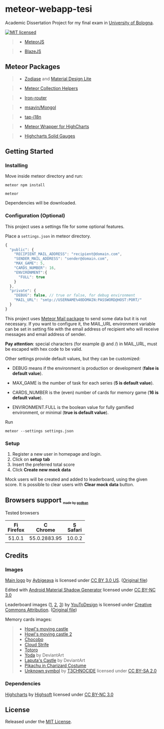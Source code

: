 meteor-webapp-tesi
==================

Academic Dissertation Project for my final exam in [University of Bologna](http://www.unibo.it/en/homepage).

[![MIT licensed](https://img.shields.io/badge/license-MIT-blue.svg)](https://github.com/christianascone/meteor-webapp-tesi/blob/master/LICENSE)

> - [MeteorJS](https://www.meteor.com)

> - [BlazeJS](http://blazejs.org)

## Meteor Packages

> - [Zodiase](https://github.com/Zodiase/meteor-mdl) and [Material Design Lite](https://getmdl.io/index.html)

> - [Meteor Collection Helpers](https://github.com/dburles/meteor-collection-helpers)

> - [Iron-router](https://github.com/iron-meteor/iron-router)

> - [msavin/Mongol](https://github.com/msavin/Mongol)

> - [tap-i18n](https://github.com/TAPevents/tap-i18n)

> - [Meteor Wrapper for HighCharts](https://github.com/MaazAli/Meteor-HighCharts)

> - [Highcharts Solid Gauges](https://github.com/MaazAli/highcharts-gauge)


## Getting Started

### Installing

Move inside meteor directory and run:
```
meteor npm install
```
```
meteor
```
Dependencies will be downloaded.

### Configuration (Optional)

This project uses a settings file for some optional features.

Place a `settings.json` in meteor directory.

```javascript
{
  "public": {
    "RECIPIENT_MAIL_ADDRESS": "recipient@domain.com",
    "SENDER_MAIL_ADDRESS": "sender@domain.com",
    "MAX_GAME": 5,
    "CARDS_NUMBER": 16,
    "ENVIRONMENT":{
      "FULL": true
    }
  },
  "private": {
    "DEBUG": false, // true or false, for debug environment
    "MAIL_URL": "smtp://USERNAME%40DOMAIN:PASSWORD@HOST:PORT/"
  }
}
```

This project uses [Meteor Mail package](https://docs.meteor.com/api/email.html) to send some data but it is not necessary.
If you want to configure it, the MAIL_URL environment variable can be set in setting file with the email address of recipient who will receive messages and email address of sender.

**Pay attention**: special characters (for example @ and /) in MAIL_URL, must be escaped with hex code to be valid.

Other settings provide default values, but they can be customized:

 - DEBUG means if the environment is production or development (**false is default value**).
   
 - MAX_GAME is the number of task for each series (**5 is default value**).
   
 - CARDS_NUMBER is the (even) number of cards for memory game (**16 is default value**).
   
 - ENVIRONMENT.FULL is the boolean value for fully gamified environment, or minimal (**true is default value**).

Run
```
meteor --settings settings.json
```


### Setup

1. Register a new user in homepage and login.
2. Click on **setup tab**
3. Insert the preferred total score
4. Click **Create new mock data**

Mock users will be created and added to leaderboard, using the given score.
It is possible to clear users with **Clear mock data** button.

## Browsers support <sub><sup><sub><sub>made by <a href="https://godban.github.io">godban</a></sub></sub></sup></sub>

Tested browsers

| [<img src="https://raw.githubusercontent.com/godban/browsers-support-badges/master/src/images/firefox.png" alt="Firefox" width="16px" height="16px" />](http://godban.github.io/browsers-support-badges/)</br>Firefox | [<img src="https://raw.githubusercontent.com/godban/browsers-support-badges/master/src/images/chrome.png" alt="Chrome" width="16px" height="16px" />](http://godban.github.io/browsers-support-badges/)</br>Chrome | [<img src="https://raw.githubusercontent.com/godban/browsers-support-badges/master/src/images/safari.png" alt="Safari" width="16px" height="16px" />](http://godban.github.io/browsers-support-badges/)</br>Safari |
| :---------: | :---------: | :---------: |
| 51.0.1 | 55.0.2883.95| 10.0.2

## Credits

### Images

[Main logo](https://github.com/christianascone/meteor-webapp-tesi/blob/master/meteor/TesiMagistrale/public/images/logo.svg) by [Aybigeaya](https://thenounproject.com/aybigeaya/) is licensed under [CC BY 3.0 US](https://creativecommons.org/licenses/by/3.0/us/). ([Original file](https://thenounproject.com/term/screen-game/616239/))

Edited with [Android Material Shadow Generator](https://android-material-icon-generator.bitdroid.de/) licensed under [CC BY-NC 3.0](https://creativecommons.org/licenses/by-nc/3.0/)

Leaderboard images ([1](https://github.com/christianascone/meteor-webapp-tesi/blob/master/meteor/TesiMagistrale/public/images/pole-1.svg), [2](https://github.com/christianascone/meteor-webapp-tesi/blob/master/meteor/TesiMagistrale/public/images/pole-2.svg), [3](https://github.com/christianascone/meteor-webapp-tesi/blob/master/meteor/TesiMagistrale/public/images/pole-3.svg)) by [YouToDesign](http://www.youtodesign.com) is licensed under [Creative Commons Attribution](https://creativecommons.org/licenses/by/4.0/). ([Original file](http://www.youtodesign.com/Vector/LogosIcons/2014/0729/2765.html))

Memory cards images:
> - [Howl's moving castle](http://i.imgur.com/HzFbUWC.jpg)
> - [Howl's moving castle 2](http://www.gatto999.it/images/stories/Movie/Howls%20Moving%20Castle%20(4).jpg)
> - [Chocobo](http://vignette1.wikia.nocookie.net/ssb-allstars/images/f/fc/CT_Chocobo.png/revision/latest?cb=20130908001258)
> - [Cloud Strife](http://s267.photobucket.com/user/Animecrazy9161/media/Final%20fantasy/CloudStrife4.jpg.html)
> - [Totoro](http://1.bp.blogspot.com/-6-rpLsC-nGM/UVGFxHnjNFI/AAAAAAAAA7Y/j1qbh2_jdEg/s1600/totoro_by_noodlecutie123-d3j76oj.png)
> - [Yoda](http://orig09.deviantart.net/d3f0/f/2013/152/8/9/yoda_is_cool__by_yellow_submarine7-d67hyss.png) by DeviantArt
> - [Laputa's Castle](http://img00.deviantart.net/839e/i/2015/182/0/d/laputa__castle_in_the_sky_over_achensee___wp_by_fantasio-d8zco4i.jpg) by DeviantArt
> - [Pikachu in Charizard Costume](https://s-media-cache-ak0.pinimg.com/originals/98/2c/d8/982cd88ff2d4285eb3596073b14272ad.jpg)
> - [Unknown symbol](http://destiny.wikia.com/wiki/File:Unknown_License.png) by [T3CHNOCIDE](http://destiny.wikia.com/wiki/User:T3CHNOCIDE) licensed under [CC BY-SA 2.0](https://creativecommons.org/licenses/by-sa/2.0/)

### Dependencies

[Highcharts](http://www.highcharts.com/) by [Highsoft](http://www.highcharts.com/about) licensed under [CC BY-NC 3.0](https://creativecommons.org/licenses/by-nc/3.0/)

## License

Released under the [MIT License](http://www.opensource.org/licenses/MIT).